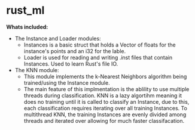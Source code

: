 # rust_ml

**Whats included:**
 - The Instance and Loader modules:
   - Instances is a basic struct that holds a Vector of floats for the instance's points and an i32 for the lable.
   - Loader is used for reading and writing .inst files that contain Instances. Used to learn Rust's file IO.
 - The KNN module:
   - This module implements the k-Nearest Neighbors algorithm being trained/using the Instance module.
   - The main feature of this implmentation is the ablility to use multiple threads during classification. KNN is a lazy algortihm meaning it does no training until it is called to classify an Instance, due to this, each classification requires iterating over all training Instances. To multithread KNN, the training Instances are evenly divided among threads and iterated over allowing for much faster classifacation.
